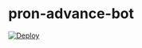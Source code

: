 # pron-advance-bot



[![Deploy](https://www.herokucdn.com/deploy/button.svg)](https://heroku.com/deploy?template=https://github.com/codex-ML/pron-advance-bot)
